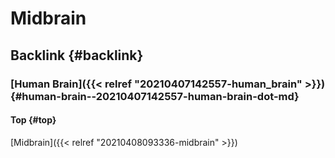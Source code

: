 # Midbrain


## Backlink {#backlink}


### [Human Brain]({{< relref "20210407142557-human_brain" >}}) {#human-brain--20210407142557-human-brain-dot-md}


#### Top {#top}

[Midbrain]({{< relref "20210408093336-midbrain" >}})

